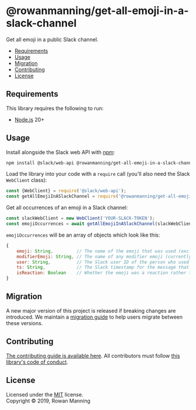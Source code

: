 
# @rowanmanning/get-all-emoji-in-a-slack-channel

Get all emoji in a public Slack channel.

* [Requirements](#requirements)
* [Usage](#usage)
* [Migration](#migration)
* [Contributing](#contributing)
* [License](#license)


## Requirements

This library requires the following to run:

  * [Node.js](https://nodejs.org/) 20+


## Usage

Install alongside the Slack web API with [npm](https://www.npmjs.com/):

```sh
npm install @slack/web-api @rowanmanning/get-all-emoji-in-a-slack-channel
```

Load the library into your code with a `require` call (you'll also need the Slack `WebClient` class):

```js
const {WebClient} = require('@slack/web-api');
const getAllEmojiInASlackChannel = require('@rowanmanning/get-all-emoji-in-a-slack-channel');
```

Get all occurrences of an emoji in a Slack channel:

```js
const slackWebClient = new WebClient('YOUR-SLACK-TOKEN');
const emojiOccurrences = await getAllEmojiInASlackChannel(slackWebClient, 'YOUR-CHANNEL-ID');
```

`emojiOccurrences` will be an array of objects which look like this:

```js
{
    emoji: String,         // The name of the emoji that was used (excluding wrapping colons)
    modifierEmoji: String, // The name of any modifier emoji (currently only skin-tone modifiers)
    user: String,          // The Slack user ID of the person who used this emoji
    ts: String,            // The Slack timestamp for the message that this emoji appear in
    isReaction: Boolean    // Whether the emoji was a reaction rather than part of the message
}
```


## Migration

A new major version of this project is released if breaking changes are introduced. We maintain a [migration guide](docs/migration.md) to help users migrate between these versions.


## Contributing

[The contributing guide is available here](docs/contributing.md). All contributors must follow [this library's code of conduct](docs/code_of_conduct.md).


## License

Licensed under the [MIT](LICENSE) license.<br/>
Copyright &copy; 2019, Rowan Manning
